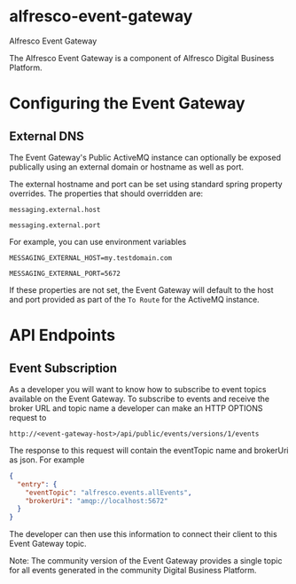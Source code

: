 # alfresco-event-gateway
Alfresco Event Gateway

The Alfresco Event Gateway is a component of Alfresco Digital Business Platform.

# Configuring the Event Gateway

## External DNS
The Event Gateway's Public ActiveMQ instance can optionally be exposed publically using an external domain or hostname as well as port.

The external hostname and port can be set using standard spring property overrides.  The properties that should overridden are:

`messaging.external.host`

`messaging.external.port`

For example, you can use environment variables

`MESSAGING_EXTERNAL_HOST=my.testdomain.com`

`MESSAGING_EXTERNAL_PORT=5672`

If these properties are not set, the Event Gateway will default to the host and port provided as part of the `To Route` for the ActiveMQ instance.

# API Endpoints

## Event Subscription
As a developer you will want to know how to subscribe to event topics available on the Event Gateway. To subscribe to events and receive the broker URL and topic name a developer can make an HTTP OPTIONS request to

`http://<event-gateway-host>/api/public/events/versions/1/events`

The response to this request will contain the eventTopic name and brokerUri as json. For example

```json
{
  "entry": {
    "eventTopic": "alfresco.events.allEvents",
    "brokerUri": "amqp://localhost:5672"
  }
}
```

The developer can then use this information to connect their client to this Event Gateway topic.

Note: The community version of the Event Gateway provides a single topic for all events generated in the community Digital Business Platform.
